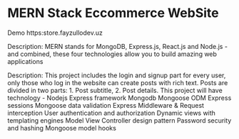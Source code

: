 # MERN Stack Eccommerce WebSite
Demo https:store.fayzullodev.uz

Description: MERN stands for MongoDB, Express.js, React.js and Node.js - and combined, these four technologies allow you to build amazing web applications

Description: This project includes the login and signup part for every user, only those who log in the website can create posts with rich text. Posts are divided in two parts: 1. Post subtitle, 2. Post details. This project will have technology - Nodejs Express framework Mongodb Mongoose ODM Express sessions Mongoose data validation Express Middleware & Request interception User authentication and authorization Dynamic views with templating engines Model View Controller design pattern Password security and hashing Mongoose model hooks
